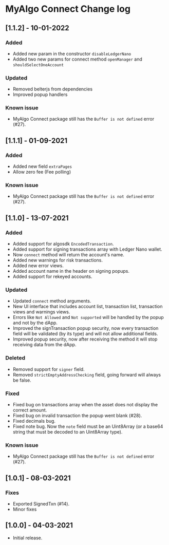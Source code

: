 # MyAlgo Connect Change log

## [1.1.2] - 10-01-2022

### Added

- Added new param in the constructor `disableLedgerNano`
- Added two new params for connect method `openManager` and `shouldSelectOneAccount`

### Updated

- Removed belterjs from dependencies
- Improved popup handlers

### Known issue

- MyAlgo Connect package still has the `Buffer is not defined` error (#27).

## [1.1.1] - 01-09-2021

### Added

- Added new field `extraPages`
- Allow zero fee (Fee polling)

### Known issue

- MyAlgo Connect package still has the `Buffer is not defined` error (#27).

## [1.1.0] - 13-07-2021

### Added

- Added support for algosdk `EncodedTransaction`.
- Added support for signing transactions array with Ledger Nano wallet.
- Now `connect` method will return the account's name.
- Added new warnings for risk transactions.
- Added new error views.
- Added account name in the header on signing popups.
- Added support for rekeyed accounts.

### Updated

- Updated `connect` method arguments.
- New UI interface that includes account list, transaction list, transaction views and warnings views.
- Errors like `Not Allowed` and `Not supported` will be handled by the popup and not by the dApp.
- Improved the signTransaction popup security, now every transaction field will be validated (by its type) and will not allow additional fields.
- Improved popup security, now after receiving the method it will stop receiving data from the dApp.

### Deleted

- Removed support for `signer` field.
- Removed `strictEmptyAddressChecking` field, going forward will always be false.

### Fixed

- Fixed bug on transactions array when the asset does not display the correct amount.
- Fixed bug on invalid transaction the popup went blank (#28).
- Fixed decimals bug.
- Fixed note bug. Now the `note` field must be an Uint8Array (or a base64 string that must be decoded to an Uint8Array type).

### Known issue

- MyAlgo Connect package still has the `Buffer is not defined` error (#27).

## [1.0.1] - 08-03-2021

### Fixes

- Exported SignedTxn (#14).
- Minor fixes

## [1.0.0] - 04-03-2021

- Initial release.

